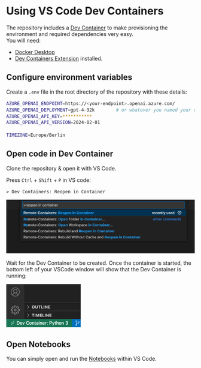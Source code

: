 # Using VS Code Dev Containers

The repository includes a [Dev Container](https://code.visualstudio.com/docs/devcontainers/containers) to make provisioning the environment and required dependencies very easy.  
You will need:

- [Docker Desktop](https://www.docker.com/products/docker-desktop/)
- [Dev Containers Extension](https://marketplace.visualstudio.com/items?itemName=ms-vscode-remote.remote-containers) installed.

## Configure environment variables

Create a `.env` file in the root directory of the repository with these details:

```bash
AZURE_OPENAI_ENDPOINT=https://<your-endpoint>.openai.azure.com/
AZURE_OPENAI_DEPLOYMENT=gpt-4-32k        # or whatever you named your deployment
AZURE_OPENAI_API_KEY=***********
AZURE_OPENAI_API_VERSION=2024-02-01

TIMEZONE=Europe/Berlin
```

## Open code in Dev Container  

Clone the repository & open it with VS Code.

Press `Ctrl` + `Shift` + `P` in VS code:

```text
> Dev Containers: Reopen in Container
```

![Picture of VSCode command palette with command reopen in container](./images/container_command.png 'Reopen in container command')

Wait for the Dev Container to be created.
Once the container is started, the bottom left of your VSCode window will show that the Dev Container is running:

![VSCode window shows running dev container](./images/devcontainer.png 'Dev container is running')

## Open Notebooks

You can simply open and run the [Notebooks](../notebooks/) within VS Code.
